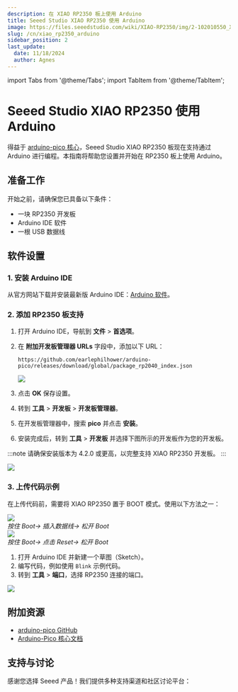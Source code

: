 ```yaml
---
description: 在 XIAO RP2350 板上使用 Arduino
title: Seeed Studio XIAO RP2350 使用 Arduino
image: https://files.seeedstudio.com/wiki/XIAO-RP2350/img/2-102010550_XIAO_RP2350-45font_1.webp
slug: /cn/xiao_rp2350_arduino
sidebar_position: 2
last_update:
  date: 11/18/2024
  author: Agnes
---
```


import Tabs from '@theme/Tabs';
import TabItem from '@theme/TabItem';

# Seeed Studio XIAO RP2350 使用 Arduino

得益于 [arduino-pico 核心](https://github.com/earlephilhower/arduino-pico)，Seeed Studio XIAO RP2350 板现在支持通过 Arduino 进行编程。本指南将帮助您设置并开始在 RP2350 板上使用 Arduino。

## 准备工作

开始之前，请确保您已具备以下条件：

- 一块 RP2350 开发板
- Arduino IDE 软件
- 一根 USB 数据线

## 软件设置

### 1. 安装 Arduino IDE

从官方网站下载并安装最新版 Arduino IDE：[Arduino 软件](https://www.arduino.cc/en/software)。

### 2. 添加 RP2350 板支持

1. 打开 Arduino IDE，导航到 **文件** > **首选项**。
2. 在 **附加开发板管理器 URLs** 字段中，添加以下 URL：

    ```shell
    https://github.com/earlephilhower/arduino-pico/releases/download/global/package_rp2040_index.json
    ```

    <div style={{ textAlign: 'center' }}>
    <img src="https://files.seeedstudio.com/wiki/XIAO-RP2350/img/arduino-url.png" style={{ width: 680, height: 'auto', "border-radius": '12.8px' }} />
    </div>

3. 点击 **OK** 保存设置。
4. 转到 **工具** > **开发板** > **开发板管理器**。
5. 在开发板管理器中，搜索 **pico** 并点击 **安装**。
6. 安装完成后，转到 **工具** > **开发板** 并选择下图所示的开发板作为您的开发板。

:::note
请确保安装版本为 4.2.0 或更高，以完整支持 XIAO RP2350 开发板。
:::

<div style={{ textAlign: 'center' }}>
<img src="https://files.seeedstudio.com/wiki/XIAO-RP2350/img/arduino-board-option.png" style={{ width: 680, height: 'auto', "border-radius": '12.8px' }} />
</div>

### 3. 上传代码示例

在上传代码前，需要将 XIAO RP2350 置于 BOOT 模式。使用以下方法之一：

<Tabs>
<TabItem value="method1" label="方法一：连接电脑前" default>

<div style={{textAlign:'center'}}><img src="https://files.seeedstudio.com/wiki/XIAO-RP2350/img/enter-boot-no-charge.gif" style={{width:500, height:'auto', "border-radius": '12.8px' }}/><div style={{ marginTop: '-8px' }}><em>按住 Boot-> 插入数据线-> 松开 Boot</em></div></div>

</TabItem>

<TabItem value="method2" label="方法二：已连接电脑">

<div style={{textAlign:'center'}}><img src="https://files.seeedstudio.com/wiki/XIAO-RP2350/img/enter-boot-charged.gif" style={{width:500, height:'auto', "border-radius": '12.8px' }}/><div style={{ marginTop: '-8px' }}><em>按住 Boot-> 点击 Reset-> 松开 Boot</em></div></div>

</TabItem>
</Tabs>

1. 打开 Arduino IDE 并新建一个草图（Sketch）。
2. 编写代码，例如使用 `Blink` 示例代码。
3. 转到 **工具** > **端口**，选择 RP2350 连接的端口。

<div style={{ textAlign: 'center' }}>
<img src="https://files.seeedstudio.com/wiki/XIAO-RP2350/img/arduino-firmware-upload.png" style={{ width: 680, height: 'auto', "border-radius": '12.8px' }} />
</div>

## 附加资源

- [arduino-pico GitHub](https://github.com/earlephilhower/arduino-pico)
- [Arduino-Pico 核心文档](https://arduino-pico.readthedocs.io/en/latest/install.html)

## 支持与讨论

感谢您选择 Seeed 产品！我们提供多种支持渠道和社区讨论平台：

<div class="button_tech_support_container">
<a href="https://forum.seeedstudio.com/" class="button_forum"></a>
<a href="https://www.seeedstudio.com/contacts" class="button_email"></a>
</div>

<div class="button_tech_support_container">
<a href="https://discord.gg/kpY74apCWj" class="button_discord"></a>
<a href="https://github.com/Seeed-Studio/wiki-documents/discussions/69" class="button_discussion"></a>
</div>
